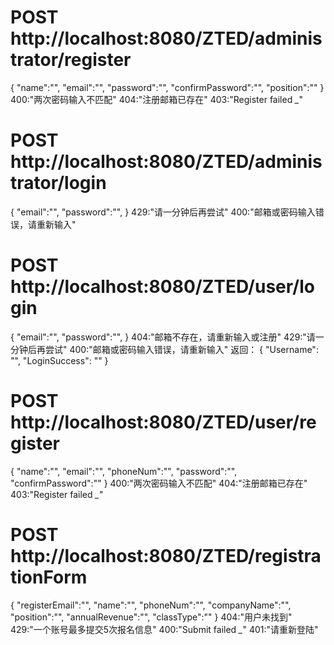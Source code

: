# POST http://localhost:8080/ZTED/administrator/register
{
"name":"",
"email":"",
"password":"",
"confirmPassword":"",
"position":""
}
400:"两次密码输入不匹配"
404:"注册邮箱已存在"
403:"Register failed *_*"
# POST http://localhost:8080/ZTED/administrator/login
{
"email":"",
"password":"",
}
429:"请一分钟后再尝试"
400:"邮箱或密码输入错误，请重新输入"
# POST http://localhost:8080/ZTED/user/login
{
"email":"",
"password":"",
}
404:"邮箱不存在，请重新输入或注册"
429:"请一分钟后再尝试"
400:"邮箱或密码输入错误，请重新输入"
返回：
{
"Username": "",
"LoginSuccess": ""
}
# POST http://localhost:8080/ZTED/user/register
{
"name":"",
"email":"",
"phoneNum":"",
"password":"",
"confirmPassword":""
}
400:"两次密码输入不匹配"
404:"注册邮箱已存在"
403:"Register failed *_*"
# POST http://localhost:8080/ZTED/registrationForm
{
"registerEmail":"",
"name":"",
"phoneNum":"",
"companyName":"",
"position":"",
"annualRevenue":"",
"classType":""
}
404:"用户未找到"
429:"一个账号最多提交5次报名信息"
400:"Submit failed *_*"
401:"请重新登陆"


